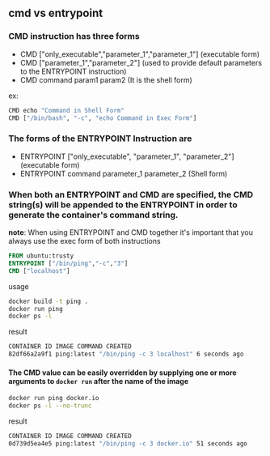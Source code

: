 ## cmd vs entrypoint

### CMD instruction has three forms
- CMD ["only_executable","parameter_1","parameter_1"] (executable form)
- CMD ["parameter_1","parameter_2"] (used to provide default parameters to the ENTRYPOINT instruction)
- CMD command param1 param2 (It is the shell form)

ex:
```bash
CMD echo "Command in Shell Form"
CMD ["/bin/bash", "-c", "echo Command in Exec Form"]
```

### The forms of the ENTRYPOINT Instruction are
- ENTRYPOINT ["only_executable", "parameter_1", "parameter_2"] (executable form)
- ENTRYPOINT command parameter_1 parameter_2 (Shell form)

### When both an ENTRYPOINT and CMD are specified, the CMD string(s) will be appended to the ENTRYPOINT in order to generate the container's command string.
**note**: When using ENTRYPOINT and CMD together it's important that you always use the exec form of both instructions  
```Dockerfile
FROM ubuntu:trusty
ENTRYPOINT ["/bin/ping","-c","3"]
CMD ["localhost"]
```
usage
```bash
docker build -t ping .
docker run ping
docker ps -l
```
result
```bash
CONTAINER ID IMAGE COMMAND CREATED
82df66a2a9f1 ping:latest "/bin/ping -c 3 localhost" 6 seconds ago
```

#### The CMD value can be easily overridden by supplying one or more arguments to `docker run` after the name of the image

```bash
docker run ping docker.io
docker ps -l --no-trunc
```
result
```bash
CONTAINER ID IMAGE COMMAND CREATED
0d739d5ea4e5 ping:latest "/bin/ping -c 3 docker.io" 51 seconds ago
```
